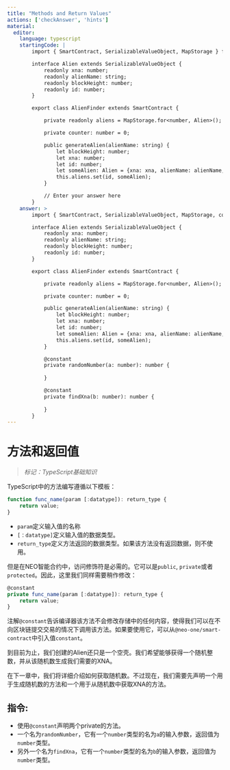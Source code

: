 ```yaml
---
title: "Methods and Return Values"
actions: ['checkAnswer', 'hints']
material: 
  editor:
    language: typescript
    startingCode: |
        import { SmartContract, SerializableValueObject, MapStorage } from '@neo-one/smart-contract';

        interface Alien extends SerializableValueObject {
            readonly xna: number;
            readonly alienName: string;
            readonly blockHeight: number;
            readonly id: number;
        }

        export class AlienFinder extends SmartContract {

            private readonly aliens = MapStorage.for<number, Alien>();

            private counter: number = 0; 

            public generateAlien(alienName: string) {
                let blockHeight: number;
                let xna: number;
                let id: number;
                let someAlien: Alien = {xna: xna, alienName: alienName, blockHeight: blockHeight, id: id};
                this.aliens.set(id, someAlien);
            }

            // Enter your answer here
        }
    answer: > 
        import { SmartContract, SerializableValueObject, MapStorage, constant } from '@neo-one/smart-contract';

        interface Alien extends SerializableValueObject {
            readonly xna: number;
            readonly alienName: string;
            readonly blockHeight: number;
            readonly id: number;
        }

        export class AlienFinder extends SmartContract {

            private readonly aliens = MapStorage.for<number, Alien>();

            private counter: number = 0; 

            public generateAlien(alienName: string) {
                let blockHeight: number;
                let xna: number;
                let id: number;
                let someAlien: Alien = {xna: xna, alienName: alienName, blockHeight: blockHeight, id: id};
                this.aliens.set(id, someAlien);
            }

            @constant
            private randomNumber(a: number): number {
                
            }

            @constant
            private findXna(b: number): number {
                
            }
        }
---
```


# 方法和返回值
> *标记：TypeScript基础知识*

TypeScript中的方法编写遵循以下模板：

```typescript
function func_name(param [:datatype]): return_type { 
    return value;
}
```

- `param`定义输入值的名称
- `[：datatype]`定义输入值的数据类型。
- `return_type`定义方法返回的数据类型。如果该方法没有返回数据，则不使用。

但是在NEO智能合约中，访问修饰符是必需的。它可以是`public`, `private`或者`protected`。因此，这里我们同样需要稍作修改：

```typescript
@constant
private func_name(param [:datatype]): return_type {
    return value;
}
```

注解`@constant`告诉编译器该方法不会修改存储中的任何内容，使得我们可以在不向区块链提交交易的情况下调用该方法。如果要使用它，可以从`@neo-one/smart-contract`中引入值`constant`。

到目前为止，我们创建的Alien还只是一个空壳。我们希望能够获得一个随机整数，并从该随机数生成我们需要的XNA。

在下一章中，我们将详细介绍如何获取随机数。不过现在，我们需要先声明一个用于生成随机数的方法和一个用于从随机数中获取XNA的方法。

## 指令: 

- 使用`@constant`声明两个private的方法。
- 一个名为`randomNumber`，它有一个`number`类型的名为`a`的输入参数，返回值为 `number`类型。
- 另外一个名为`findXna`，它有一个`number`类型的名为`b`的输入参数，返回值为 `number`类型。
